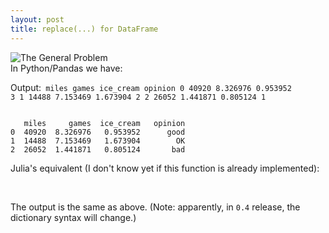 ```yaml
---
layout: post
title: replace(...) for DataFrame
---
```


<div dir="ltr" style="text-align: left;" trbidi="on">
<div dir="ltr" style="text-align: left;" trbidi="on">
<img alt="The General Problem" src="http://imgs.xkcd.com/comics/the_general_problem.png" /><br />
In Python/Pandas we have:

<script src="https://gist.github.com/aflyax/29fbce693d198040cd68.js"></script>
Output:<code>
   miles     games  ice_cream  opinion
0  40920  8.326976   0.953952        3
1  14488  7.153469   1.673904        2
2  26052  1.441871   0.805124        1</code>

<code>
   miles     games  ice_cream   opinion
0  40920  8.326976   0.953952      good
1  14488  7.153469   1.673904        OK
2  26052  1.441871   0.805124       bad</code>

Julia's equivalent (I don't know yet if this function is already implemented):
<script src="https://gist.github.com/aflyax/23dfcfcedc53e44026f0.js"></script><br />
The output is the same as above. (Note: apparently, in <code>0.4</code> release, the dictionary syntax will change.)</div>
